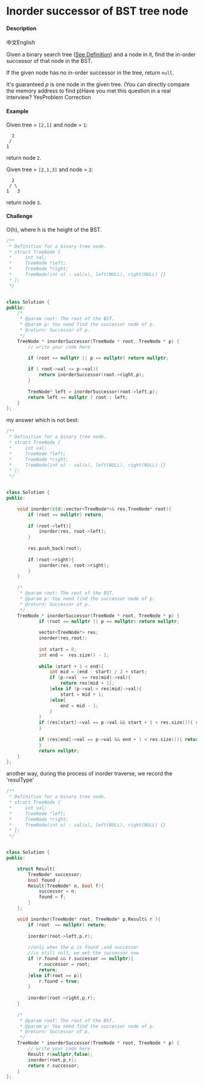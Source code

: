 # Inorder successor of BST tree node

#### Description

中文English

Given a binary search tree \([See Definition](http://www.lintcode.com/problem/validate-binary-search-tree/)\) and a node in it, find the in-order successor of that node in the BST.

If the given node has no in-order successor in the tree, return `null`.

It's guaranteed _p_ is one node in the given tree. \(You can directly compare the memory address to find p\)Have you met this question in a real interview?  YesProblem Correction

#### Example

Given tree = `[2,1]` and node = `1`:

```text
  2
 /
1
```

return node `2`.

Given tree = `[2,1,3]` and node = `2`:

```text
  2
 / \
1   3
```

return node `3`.

#### Challenge

O\(h\), where h is the height of the BST.

```cpp
/**
 * Definition for a binary tree node.
 * struct TreeNode {
 *     int val;
 *     TreeNode *left;
 *     TreeNode *right;
 *     TreeNode(int x) : val(x), left(NULL), right(NULL) {}
 * };
 */


class Solution {
public:
    /*
     * @param root: The root of the BST.
     * @param p: You need find the successor node of p.
     * @return: Successor of p.
     */
    TreeNode * inorderSuccessor(TreeNode * root, TreeNode * p) {
        // write your code here
        
        if (root == nullptr || p == nullptr) return nullptr;

        if ( root->val <= p->val){
            return inorderSuccessor(root->right,p);
        }
        
        TreeNode* left = inorderSuccessor(root->left,p);
        return left == nullptr ? root : left;
    }
};
```

my answer which is not best:

```cpp
/**
 * Definition for a binary tree node.
 * struct TreeNode {
 *     int val;
 *     TreeNode *left;
 *     TreeNode *right;
 *     TreeNode(int x) : val(x), left(NULL), right(NULL) {}
 * };
 */


class Solution {
public:

    void inorder(std::vector<TreeNode*>& res,TreeNode* root){
        if (root == nullptr) return;
        
        if (root->left){
            inorder(res, root->left);
        }
        
        res.push_back(root);
        
        if (root->right){
            inorder(res, root->right);
        }
    }

    /*
     * @param root: The root of the BST.
     * @param p: You need find the successor node of p.
     * @return: Successor of p.
     */
    TreeNode * inorderSuccessor(TreeNode * root, TreeNode * p) {
            if (root == nullptr || p == nullptr) return nullptr;
            
            vector<TreeNode*> res;
            inorder(res,root);
            
            int start = 0;
            int end =  res.size() - 1; 
            
            while (start + 1 < end){
                int mid = (end - start) / 2 + start;
                if (p->val  == res[mid]->val){
                    return res[mid + 1];
                }else if (p->val > res[mid]->val){
                    start = mid + 1;
                }else{
                    end = mid - 1;
                }
            }
            if (res[start]->val == p->val && start + 1 < res.size()){ return res[start + 1];
            }
            
            if (res[end]->val == p->val && end + 1 < res.size()){ return res[end + 1];
            }
            return nullptr;
    }
};
```

another way, during the process of inorder traverse, we record the 'resulType' 

```cpp
/**
 * Definition for a binary tree node.
 * struct TreeNode {
 *     int val;
 *     TreeNode *left;
 *     TreeNode *right;
 *     TreeNode(int x) : val(x), left(NULL), right(NULL) {}
 * };
 */


class Solution {
public:

    struct Result{
        TreeNode* successor;
        bool found ;
        Result(TreeNode* n, bool f){
            successor = n;
            found = f;
        }
    };

    void inorder(TreeNode* root, TreeNode* p,Result& r ){
        if (root  == nullptr) return;
        
        inorder(root->left,p,r);
        
        //only when the p is found ,and successor
        //is still null, we set the successor now
        if (r.found && r.successor == nullptr){
            r.successor = root;
            return;
        }else if(root == p){
            r.found = true;
        }
        
        inorder(root->right,p,r);
    }
    
    /*
     * @param root: The root of the BST.
     * @param p: You need find the successor node of p.
     * @return: Successor of p.
     */
    TreeNode * inorderSuccessor(TreeNode * root, TreeNode * p) {
        // write your code here
        Result r(nullptr,false);
        inorder(root,p,r);
        return r.successor;
    }
};
```

